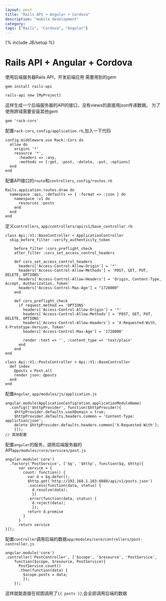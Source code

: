 ```yaml
---
layout: post
title: "Rails API + Angular + Cordova"
description: "mobile development"
category: 
tags: ["Rails", "Cordova", "Angular"]
---
```

{% include JB/setup %}

Rails API + Angular + Cordova
==========
使用后端服务器Rails API，开发前端应用
需要用到的gem

```
gem install rails-api

rails-api new [MyProject]
```
这样生成一个后端服务器的API的接口，没有views的直接用json传递数据。
为了使用跨域需要安装其他gem

```
gem 'rack-cors'
```
配置`rack-cors`, `config/application.rb`,加入一下代码

```
config.middleware.use Rack::Cors do
  allow do
    origins '*'
    resource '*', 
      :headers => :any, 
      :methods => [:get, :post, :delete, :put, :options]
  end
end
```
配置API接口的`route`和`controllers`, `config/routes.rb`

```
Rails.appication.routes.draw do
  namespace :api, :defaults => { :format => :json } do
    namespace :v1 do
      resources :posts
    end
  end
end

```
定义`controllers`, `app/controllers/api/v1/base_controller.rb`

```
class Api::V1::BaseController < ApplicationController
  skip_before_filter :verify_authenticity_token
   
    before_filter :cors_preflight_check
    after_filter :cors_set_access_control_headers
   
    def cors_set_access_control_headers
      headers['Access-Control-Allow-Origin'] = '*'
      headers['Access-Control-Allow-Methods'] = 'POST, GET, PUT, DELETE, OPTIONS'
      headers['Access-Control-Allow-Headers'] = 'Origin, Content-Type, Accept, Authorization, Token'
      headers['Access-Control-Max-Age'] = "1728000"
    end
   
    def cors_preflight_check
      if request.method == 'OPTIONS'
        headers['Access-Control-Allow-Origin'] = '*'
        headers['Access-Control-Allow-Methods'] = 'POST, GET, PUT, DELETE, OPTIONS'
        headers['Access-Control-Allow-Headers'] = 'X-Requested-With, X-Prototype-Version, Token'
        headers['Access-Control-Max-Age'] = '1728000'
   
        render :text => '', :content_type => 'text/plain'
      end
    end
end

class Api::V1::PostsController < Api::V1::BaseController
  def index
    @posts = Post.all
    render json: @posts
  end
end
```
配置`Angular`, `app/modules/js/application.js`

```
angular.module(ApplicationConfigration.applicationModuleName)
  .config(['$httpProvider', function($httpProvider){
    $httpProvider.defaults.useXDomain = true;
    $httpProvider.defaults.headers.common = 'Content-Type: appliction/json';
    delete $httpProvider.defaults.headers.common['X-Requested-With'];   
    }]);
// 其他配置

```
配置`angular`的服务，调用后端服务器的API`app/modules/core/services/post.js`

```
angular.module('core')
  .factory('PostService', ['$q', '$http', function($q, $http){
      var service = {
        count: function() {
          var d = $q.defer();
          $http.get('http://192.168.1.103:8080/api/v1/posts.json')
          .success(function(data, status) {
            d.resolve(data);
            })
          .error(function(data, status) {
            d.reject(data);
            });
          return d.promise
        }
      }
      return service
}]);

```
配置`controller`调用后端的数据`app/modules/core/controllers/post-controller.js`

```
angular.module('core')
.controller('PostController', ['$scope', '$resource', 'PostService', 
    function($scope, $resource, PostService){
      PostService.count()
      .then(function(data) {
        $scope.posts = data;
        });
    });
```
这样就能直接在视图调用了`{{ posts }}`,会全部调用后端的数据
